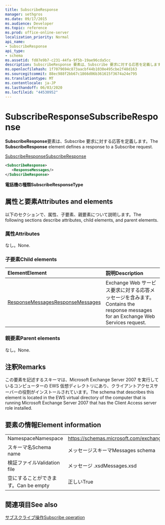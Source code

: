 ```yaml
---
title: SubscribeResponse
manager: sethgros
ms.date: 09/17/2015
ms.audience: Developer
ms.topic: reference
ms.prod: office-online-server
localization_priority: Normal
api_name:
- SubscribeResponse
api_type:
- schema
ms.assetid: fd87e9b7-c231-44fa-9f5b-19ae96cda5cc
description: SubscribeResponse 要素は、Subscribe 要求に対する応答を定義します。
ms.openlocfilehash: 1f7079694c873aacbf44b1030e495cbe2f48d163
ms.sourcegitcommit: 88ec988f2bb67c1866d06b361615f3674a24e795
ms.translationtype: MT
ms.contentlocale: ja-JP
ms.lasthandoff: 06/03/2020
ms.locfileid: "44530952"
---
```

# <a name="subscriberesponse"></a><span data-ttu-id="963a9-103">SubscribeResponse</span><span class="sxs-lookup"><span data-stu-id="963a9-103">SubscribeResponse</span></span>

<span data-ttu-id="963a9-104">**SubscribeResponse**要素は、Subscribe 要求に対する応答を定義します。</span><span class="sxs-lookup"><span data-stu-id="963a9-104">The **SubscribeResponse** element defines a response to a Subscribe request.</span></span> 
  
[<span data-ttu-id="963a9-105">SubscribeResponse</span><span class="sxs-lookup"><span data-stu-id="963a9-105">SubscribeResponse</span></span>](subscriberesponse.md)
  
```xml
<SubscribeResponse>
   <ResponseMessages/>
</SubscribeResponse>
```

 <span data-ttu-id="963a9-106">**電話機の種類**</span><span class="sxs-lookup"><span data-stu-id="963a9-106">**SubscribeResponseType**</span></span>
## <a name="attributes-and-elements"></a><span data-ttu-id="963a9-107">属性と要素</span><span class="sxs-lookup"><span data-stu-id="963a9-107">Attributes and elements</span></span>

<span data-ttu-id="963a9-108">以下のセクションで、属性、子要素、親要素について説明します。</span><span class="sxs-lookup"><span data-stu-id="963a9-108">The following sections describe attributes, child elements, and parent elements.</span></span>
  
### <a name="attributes"></a><span data-ttu-id="963a9-109">属性</span><span class="sxs-lookup"><span data-stu-id="963a9-109">Attributes</span></span>

<span data-ttu-id="963a9-110">なし。</span><span class="sxs-lookup"><span data-stu-id="963a9-110">None.</span></span>
  
### <a name="child-elements"></a><span data-ttu-id="963a9-111">子要素</span><span class="sxs-lookup"><span data-stu-id="963a9-111">Child elements</span></span>

|<span data-ttu-id="963a9-112">**Element**</span><span class="sxs-lookup"><span data-stu-id="963a9-112">**Element**</span></span>|<span data-ttu-id="963a9-113">**説明**</span><span class="sxs-lookup"><span data-stu-id="963a9-113">**Description**</span></span>|
|:-----|:-----|
|[<span data-ttu-id="963a9-114">ResponseMessages</span><span class="sxs-lookup"><span data-stu-id="963a9-114">ResponseMessages</span></span>](responsemessages.md) <br/> |<span data-ttu-id="963a9-115">Exchange Web サービス要求に対する応答メッセージを含みます。</span><span class="sxs-lookup"><span data-stu-id="963a9-115">Contains the response messages for an Exchange Web Services request.</span></span>  <br/> |
   
### <a name="parent-elements"></a><span data-ttu-id="963a9-116">親要素</span><span class="sxs-lookup"><span data-stu-id="963a9-116">Parent elements</span></span>

<span data-ttu-id="963a9-117">なし。</span><span class="sxs-lookup"><span data-stu-id="963a9-117">None.</span></span>
  
## <a name="remarks"></a><span data-ttu-id="963a9-118">注釈</span><span class="sxs-lookup"><span data-stu-id="963a9-118">Remarks</span></span>

<span data-ttu-id="963a9-119">この要素を記述するスキーマは、Microsoft Exchange Server 2007 を実行しているコンピューターの EWS 仮想ディレクトリにあり、クライアントアクセスサーバーの役割がインストールされています。</span><span class="sxs-lookup"><span data-stu-id="963a9-119">The schema that describes this element is located in the EWS virtual directory of the computer that is running Microsoft Exchange Server 2007 that has the Client Access server role installed.</span></span>
  
## <a name="element-information"></a><span data-ttu-id="963a9-120">要素の情報</span><span class="sxs-lookup"><span data-stu-id="963a9-120">Element information</span></span>

|||
|:-----|:-----|
|<span data-ttu-id="963a9-121">Namespace</span><span class="sxs-lookup"><span data-stu-id="963a9-121">Namespace</span></span>  <br/> |https://schemas.microsoft.com/exchange/services/2006/messages  <br/> |
|<span data-ttu-id="963a9-122">スキーマ名</span><span class="sxs-lookup"><span data-stu-id="963a9-122">Schema name</span></span>  <br/> |<span data-ttu-id="963a9-123">メッセージスキーマ</span><span class="sxs-lookup"><span data-stu-id="963a9-123">Messages schema</span></span>  <br/> |
|<span data-ttu-id="963a9-124">検証ファイル</span><span class="sxs-lookup"><span data-stu-id="963a9-124">Validation file</span></span>  <br/> |<span data-ttu-id="963a9-125">メッセージ .xsd</span><span class="sxs-lookup"><span data-stu-id="963a9-125">Messages.xsd</span></span>  <br/> |
|<span data-ttu-id="963a9-126">空にすることができます。</span><span class="sxs-lookup"><span data-stu-id="963a9-126">Can be empty</span></span>  <br/> |<span data-ttu-id="963a9-127">正しい</span><span class="sxs-lookup"><span data-stu-id="963a9-127">True</span></span>  <br/> |
   
## <a name="see-also"></a><span data-ttu-id="963a9-128">関連項目</span><span class="sxs-lookup"><span data-stu-id="963a9-128">See also</span></span>



[<span data-ttu-id="963a9-129">サブスクライブ操作</span><span class="sxs-lookup"><span data-stu-id="963a9-129">Subscribe operation</span></span>](subscribe-operation.md)


